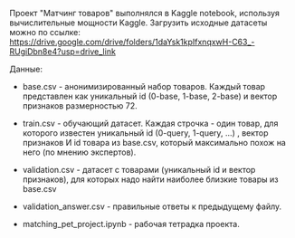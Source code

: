 Проект "Матчинг товаров" выполнялся в Kaggle notebook, используя вычислительные мощности Kaggle.
Загрузить исходные датасеты можно по ссылке: https://drive.google.com/drive/folders/1daYsk1kpIfxnqxwH-C63_-RUgiDbn8e4?usp=drive_link

Данные:

* base.csv - анонимизированный набор товаров. Каждый товар представлен как уникальный id (0-base, 1-base, 2-base) и вектор признаков размерностью 72.

* train.csv - обучающий датасет. Каждая строчка - один товар, для которого известен уникальный id (0-query, 1-query, …) , вектор признаков И id товара из base.csv, который максимально похож на него (по мнению экспертов).

* validation.csv - датасет с товарами (уникальный id и вектор признаков), для которых надо найти наиболее близкие товары из base.csv

* validation_answer.csv - правильные ответы к предыдущему файлу.

* matching_pet_project.ipynb - рабочая тетрадка проекта.
